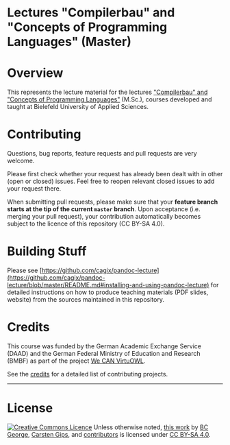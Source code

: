 # Lectures "Compilerbau" and "Concepts of Programming Languages" (Master)

# Overview

This represents the lecture material for the lectures ["Compilerbau" and "Concepts of Programming Languages"](https://www.hsbi.de/elearning/goto.php?target=crs_1089779&client_id=FH-Bielefeld) (M.Sc.), courses developed and taught at Bielefeld University of Applied Sciences.


# Contributing

Questions, bug reports, feature requests and pull requests are very welcome.

Please first check whether your request has already been dealt with in other (open or closed) issues. Feel free to reopen relevant closed issues to add your request there.

When submitting pull requests, please make sure that your **feature branch starts at the tip of the current `master` branch**. Upon acceptance (i.e. merging your pull request), your contribution automatically becomes subject to the licence of this repository (CC BY-SA 4.0).


# Building Stuff

Please see [https://github.com/cagix/pandoc-lecture](https://github.com/cagix/pandoc-lecture/blob/master/README.md#installing-and-using-pandoc-lecture) for detailed instructions on how to produce teaching materials (PDF slides, website) from the sources maintained in this repository.


# Credits

This course was funded by the German Academic Exchange Service (DAAD) and the
German Federal Ministry of Education and Research (BMBF) as part of the project
[We CAN VirtuOWL](https://www.uni-bielefeld.de/uni/profil/international/netzwerke/alberta-owl/we-can-virtuowl/).

See the [credits](CREDITS.md) for a detailed list of contributing projects.


---

# License

<!-- https://creativecommons.org/choose/ -->
<a rel="license" href="https://creativecommons.org/licenses/by-sa/4.0/"><img alt="Creative Commons Licence" style="border-width:0;margin:0;display:inline;" src="https://i.creativecommons.org/l/by-sa/4.0/80x15.png" /></a>
Unless otherwise noted, <a href="https://github.com/Compiler-CampusMinden/CB-Vorlesung-Master">this work</a> by <a xmlns:cc="https://creativecommons.org/ns#" href="https://github.com/bcg7" property="cc:attributionName" rel="cc:attributionURL">BC George</a>, <a xmlns:cc="https://creativecommons.org/ns#" href="https://github.com/cagix" property="cc:attributionName" rel="cc:attributionURL">Carsten Gips</a>, and <a href="https://github.com/Compiler-CampusMinden/CB-Vorlesung-Master/graphs/contributors">contributors</a> is licensed under <a rel="license" href="https://github.com/Compiler-CampusMinden/CB-Vorlesung-Master/blob/master/LICENSE.md">CC BY-SA 4.0</a>.

